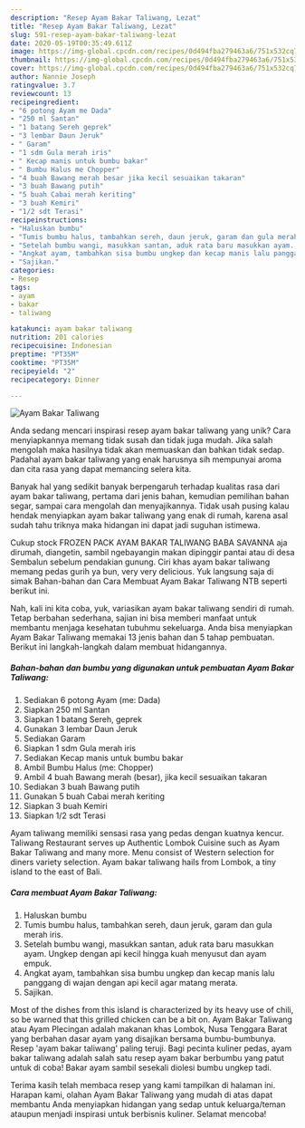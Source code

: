 ```yaml
---
description: "Resep Ayam Bakar Taliwang, Lezat"
title: "Resep Ayam Bakar Taliwang, Lezat"
slug: 591-resep-ayam-bakar-taliwang-lezat
date: 2020-05-19T00:35:49.611Z
image: https://img-global.cpcdn.com/recipes/0d494fba279463a6/751x532cq70/ayam-bakar-taliwang-foto-resep-utama.jpg
thumbnail: https://img-global.cpcdn.com/recipes/0d494fba279463a6/751x532cq70/ayam-bakar-taliwang-foto-resep-utama.jpg
cover: https://img-global.cpcdn.com/recipes/0d494fba279463a6/751x532cq70/ayam-bakar-taliwang-foto-resep-utama.jpg
author: Nannie Joseph
ratingvalue: 3.7
reviewcount: 13
recipeingredient:
- "6 potong Ayam me Dada"
- "250 ml Santan"
- "1 batang Sereh geprek"
- "3 lembar Daun Jeruk"
- " Garam"
- "1 sdm Gula merah iris"
- " Kecap manis untuk bumbu bakar"
- " Bumbu Halus me Chopper"
- "4 buah Bawang merah besar jika kecil sesuaikan takaran"
- "3 buah Bawang putih"
- "5 buah Cabai merah keriting"
- "3 buah Kemiri"
- "1/2 sdt Terasi"
recipeinstructions:
- "Haluskan bumbu"
- "Tumis bumbu halus, tambahkan sereh, daun jeruk, garam dan gula merah iris."
- "Setelah bumbu wangi, masukkan santan, aduk rata baru masukkan ayam. Ungkep dengan api kecil hingga kuah menyusut dan ayam empuk."
- "Angkat ayam, tambahkan sisa bumbu ungkep dan kecap manis lalu panggang di wajan dengan api kecil agar matang merata."
- "Sajikan."
categories:
- Resep
tags:
- ayam
- bakar
- taliwang

katakunci: ayam bakar taliwang 
nutrition: 201 calories
recipecuisine: Indonesian
preptime: "PT35M"
cooktime: "PT35M"
recipeyield: "2"
recipecategory: Dinner

---
```



![Ayam Bakar Taliwang](https://img-global.cpcdn.com/recipes/0d494fba279463a6/751x532cq70/ayam-bakar-taliwang-foto-resep-utama.jpg)

Anda sedang mencari inspirasi resep ayam bakar taliwang yang unik? Cara menyiapkannya memang tidak susah dan tidak juga mudah. Jika salah mengolah maka hasilnya tidak akan memuaskan dan bahkan tidak sedap. Padahal ayam bakar taliwang yang enak harusnya sih mempunyai aroma dan cita rasa yang dapat memancing selera kita.

Banyak hal yang sedikit banyak berpengaruh terhadap kualitas rasa dari ayam bakar taliwang, pertama dari jenis bahan, kemudian pemilihan bahan segar, sampai cara mengolah dan menyajikannya. Tidak usah pusing kalau hendak menyiapkan ayam bakar taliwang yang enak di rumah, karena asal sudah tahu triknya maka hidangan ini dapat jadi suguhan istimewa.

Cukup stock FROZEN PACK AYAM BAKAR TALIWANG BABA SAVANNA aja dirumah, diangetin, sambil ngebayangin makan dipinggir pantai atau di desa Sembalun sebelum pendakian gunung. Ciri khas ayam bakar taliwang memang pedas gurih ya bun, very very delicious. Yuk langsung saja di simak Bahan-bahan dan Cara Membuat Ayam Bakar Taliwang NTB seperti berikut ini.


Nah, kali ini kita coba, yuk, variasikan ayam bakar taliwang sendiri di rumah. Tetap berbahan sederhana, sajian ini bisa memberi manfaat untuk membantu menjaga kesehatan tubuhmu sekeluarga. Anda bisa menyiapkan Ayam Bakar Taliwang memakai 13 jenis bahan dan 5 tahap pembuatan. Berikut ini langkah-langkah dalam membuat hidangannya.

<!--inarticleads1-->

##### Bahan-bahan dan bumbu yang digunakan untuk pembuatan Ayam Bakar Taliwang:

1. Sediakan 6 potong Ayam (me: Dada)
1. Siapkan 250 ml Santan
1. Siapkan 1 batang Sereh, geprek
1. Gunakan 3 lembar Daun Jeruk
1. Sediakan  Garam
1. Siapkan 1 sdm Gula merah iris
1. Sediakan  Kecap manis untuk bumbu bakar
1. Ambil  Bumbu Halus (me: Chopper)
1. Ambil 4 buah Bawang merah (besar), jika kecil sesuaikan takaran
1. Sediakan 3 buah Bawang putih
1. Gunakan 5 buah Cabai merah keriting
1. Siapkan 3 buah Kemiri
1. Siapkan 1/2 sdt Terasi


Ayam taliwang memiliki sensasi rasa yang pedas dengan kuatnya kencur. Taliwang Restaurant serves up Authentic Lombok Cuisine such as Ayam Bakar Taliwang and many more. Menu consist of Western selection for diners variety selection. Ayam bakar taliwang hails from Lombok, a tiny island to the east of Bali. 

<!--inarticleads2-->

##### Cara membuat Ayam Bakar Taliwang:

1. Haluskan bumbu
1. Tumis bumbu halus, tambahkan sereh, daun jeruk, garam dan gula merah iris.
1. Setelah bumbu wangi, masukkan santan, aduk rata baru masukkan ayam. Ungkep dengan api kecil hingga kuah menyusut dan ayam empuk.
1. Angkat ayam, tambahkan sisa bumbu ungkep dan kecap manis lalu panggang di wajan dengan api kecil agar matang merata.
1. Sajikan.


Most of the dishes from this island is characterized by its heavy use of chili, so be warned that this grilled chicken can be a bit on. Ayam Bakar Taliwang atau Ayam Plecingan adalah makanan khas Lombok, Nusa Tenggara Barat yang berbahan dasar ayam yang disajikan bersama bumbu-bumbunya. Resep &#39;ayam bakar taliwang&#39; paling teruji. Bagi pecinta kuliner pedas, ayam bakar taliwang adalah salah satu resep ayam bakar berbumbu yang patut untuk di coba! Bakar ayam sambil sesekali diolesi bumbu ungkep tadi. 

Terima kasih telah membaca resep yang kami tampilkan di halaman ini. Harapan kami, olahan Ayam Bakar Taliwang yang mudah di atas dapat membantu Anda menyiapkan hidangan yang sedap untuk keluarga/teman ataupun menjadi inspirasi untuk berbisnis kuliner. Selamat mencoba!
